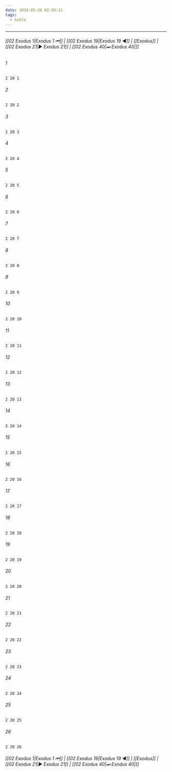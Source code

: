 ```yaml
---
date: 2024-05-28 02:50:11
tags:
  - bible
---
```

___

###### [[02 Exodus 1|Exodus 1 ⏮]] | [[02 Exodus 19|Exodus 19 ◀]] | [[Exodus]] | [[02 Exodus 21|▶ Exodus 21]] | [[02 Exodus 40|⏭ Exodus 40|]]

###### 1
``` verse
2 20 1 
```
###### 2
``` verse
2 20 2 
```
###### 3
``` verse
2 20 3 
```
###### 4
``` verse
2 20 4 
```
###### 5
``` verse
2 20 5 
```
###### 6
``` verse
2 20 6 
```
###### 7
``` verse
2 20 7 
```
###### 8
``` verse
2 20 8 
```
###### 9
``` verse
2 20 9 
```
###### 10
``` verse
2 20 10 
```
###### 11
``` verse
2 20 11 
```
###### 12
``` verse
2 20 12 
```
###### 13
``` verse
2 20 13 
```
###### 14
``` verse
2 20 14 
```
###### 15
``` verse
2 20 15 
```
###### 16
``` verse
2 20 16 
```
###### 17
``` verse
2 20 17 
```
###### 18
``` verse
2 20 18 
```
###### 19
``` verse
2 20 19 
```
###### 20
``` verse
2 20 20 
```
###### 21
``` verse
2 20 21 
```
###### 22
``` verse
2 20 22 
```
###### 23
``` verse
2 20 23 
```
###### 24
``` verse
2 20 24 
```
###### 25
``` verse
2 20 25 
```
###### 26
``` verse
2 20 26 
```

###### [[02 Exodus 1|Exodus 1 ⏮]] | [[02 Exodus 19|Exodus 19 ◀]] | [[Exodus]] | [[02 Exodus 21|▶ Exodus 21]] | [[02 Exodus 40|⏭ Exodus 40|]]

